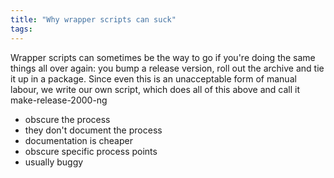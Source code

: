```yaml
---
title: "Why wrapper scripts can suck"
tags: 
---
```


Wrapper scripts can sometimes be the way to go if you're doing the same things all over again: you bump a release version, roll out the archive and tie it up in a package. Since even this is an unacceptable form of manual labour, we write our own script, which does all of this above and call it make-release-2000-ng
<ul>
	<li>obscure the process</li>
	<li>they don't document the process</li>
	<li>documentation is cheaper</li>
	<li>obscure specific process points</li>
	<li>usually buggy</li>
</ul>
